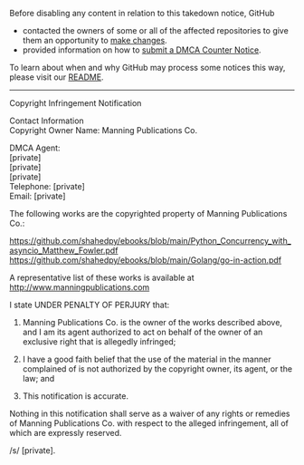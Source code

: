 Before disabling any content in relation to this takedown notice, GitHub
- contacted the owners of some or all of the affected repositories to give them an opportunity to [make changes](https://docs.github.com/en/github/site-policy/dmca-takedown-policy#a-how-does-this-actually-work).
- provided information on how to [submit a DMCA Counter Notice](https://docs.github.com/en/articles/guide-to-submitting-a-dmca-counter-notice).

To learn about when and why GitHub may process some notices this way, please visit our [README](https://github.com/github/dmca/blob/master/README.md#anatomy-of-a-takedown-notice).

---

Copyright Infringement Notification

Contact Information  
Copyright Owner Name: Manning Publications Co.

DMCA Agent:  
[private]  
[private]  
[private]  
Telephone: [private]  
Email: [private]  

The following works are the copyrighted property of Manning Publications Co.:

https://github.com/shahedpy/ebooks/blob/main/Python_Concurrency_with_asyncio_Matthew_Fowler.pdf  
https://github.com/shahedpy/ebooks/blob/main/Golang/go-in-action.pdf

A representative list of these works is available at  
http://www.manningpublications.com

I state UNDER PENALTY OF PERJURY that:

1. Manning Publications Co. is the owner of the works described above, and I am its agent authorized to act on behalf of the owner of an exclusive right that is allegedly infringed;

2. I have a good faith belief that the use of the material in the manner complained of is not authorized by the copyright owner, its agent, or the law; and

3. This notification is accurate.

Nothing in this notification shall serve as a waiver of any rights or remedies of Manning Publications Co. with respect to the alleged infringement, all of which are expressly reserved.

/s/ [private].
